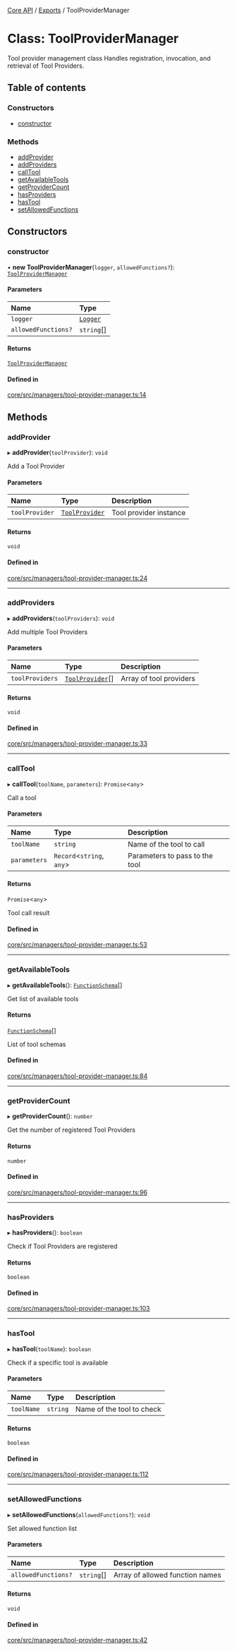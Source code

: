 <!-- 
 ⚠️  AUTO-GENERATED FILE - DO NOT EDIT MANUALLY
 This file is automatically generated by scripts/docs-generator.js
 To make changes, edit the source TypeScript files or update the generator script
-->

[Core API](../../) / [Exports](../modules) / ToolProviderManager

# Class: ToolProviderManager

Tool provider management class
Handles registration, invocation, and retrieval of Tool Providers.

## Table of contents

### Constructors

- [constructor](ToolProviderManager#constructor)

### Methods

- [addProvider](ToolProviderManager#addprovider)
- [addProviders](ToolProviderManager#addproviders)
- [callTool](ToolProviderManager#calltool)
- [getAvailableTools](ToolProviderManager#getavailabletools)
- [getProviderCount](ToolProviderManager#getprovidercount)
- [hasProviders](ToolProviderManager#hasproviders)
- [hasTool](ToolProviderManager#hastool)
- [setAllowedFunctions](ToolProviderManager#setallowedfunctions)

## Constructors

### constructor

• **new ToolProviderManager**(`logger`, `allowedFunctions?`): [`ToolProviderManager`](ToolProviderManager)

#### Parameters

| Name | Type |
| :------ | :------ |
| `logger` | [`Logger`](../interfaces/Logger) |
| `allowedFunctions?` | `string`[] |

#### Returns

[`ToolProviderManager`](ToolProviderManager)

#### Defined in

[core/src/managers/tool-provider-manager.ts:14](https://github.com/woojubb/robota/blob/e69ce1ca400ca7c668b510fd1c73d0c3c98d531f/packages/core/src/managers/tool-provider-manager.ts#L14)

## Methods

### addProvider

▸ **addProvider**(`toolProvider`): `void`

Add a Tool Provider

#### Parameters

| Name | Type | Description |
| :------ | :------ | :------ |
| `toolProvider` | [`ToolProvider`](../interfaces/ToolProvider) | Tool provider instance |

#### Returns

`void`

#### Defined in

[core/src/managers/tool-provider-manager.ts:24](https://github.com/woojubb/robota/blob/e69ce1ca400ca7c668b510fd1c73d0c3c98d531f/packages/core/src/managers/tool-provider-manager.ts#L24)

___

### addProviders

▸ **addProviders**(`toolProviders`): `void`

Add multiple Tool Providers

#### Parameters

| Name | Type | Description |
| :------ | :------ | :------ |
| `toolProviders` | [`ToolProvider`](../interfaces/ToolProvider)[] | Array of tool providers |

#### Returns

`void`

#### Defined in

[core/src/managers/tool-provider-manager.ts:33](https://github.com/woojubb/robota/blob/e69ce1ca400ca7c668b510fd1c73d0c3c98d531f/packages/core/src/managers/tool-provider-manager.ts#L33)

___

### callTool

▸ **callTool**(`toolName`, `parameters`): `Promise`\<`any`\>

Call a tool

#### Parameters

| Name | Type | Description |
| :------ | :------ | :------ |
| `toolName` | `string` | Name of the tool to call |
| `parameters` | `Record`\<`string`, `any`\> | Parameters to pass to the tool |

#### Returns

`Promise`\<`any`\>

Tool call result

#### Defined in

[core/src/managers/tool-provider-manager.ts:53](https://github.com/woojubb/robota/blob/e69ce1ca400ca7c668b510fd1c73d0c3c98d531f/packages/core/src/managers/tool-provider-manager.ts#L53)

___

### getAvailableTools

▸ **getAvailableTools**(): [`FunctionSchema`](../interfaces/FunctionSchema)[]

Get list of available tools

#### Returns

[`FunctionSchema`](../interfaces/FunctionSchema)[]

List of tool schemas

#### Defined in

[core/src/managers/tool-provider-manager.ts:84](https://github.com/woojubb/robota/blob/e69ce1ca400ca7c668b510fd1c73d0c3c98d531f/packages/core/src/managers/tool-provider-manager.ts#L84)

___

### getProviderCount

▸ **getProviderCount**(): `number`

Get the number of registered Tool Providers

#### Returns

`number`

#### Defined in

[core/src/managers/tool-provider-manager.ts:96](https://github.com/woojubb/robota/blob/e69ce1ca400ca7c668b510fd1c73d0c3c98d531f/packages/core/src/managers/tool-provider-manager.ts#L96)

___

### hasProviders

▸ **hasProviders**(): `boolean`

Check if Tool Providers are registered

#### Returns

`boolean`

#### Defined in

[core/src/managers/tool-provider-manager.ts:103](https://github.com/woojubb/robota/blob/e69ce1ca400ca7c668b510fd1c73d0c3c98d531f/packages/core/src/managers/tool-provider-manager.ts#L103)

___

### hasTool

▸ **hasTool**(`toolName`): `boolean`

Check if a specific tool is available

#### Parameters

| Name | Type | Description |
| :------ | :------ | :------ |
| `toolName` | `string` | Name of the tool to check |

#### Returns

`boolean`

#### Defined in

[core/src/managers/tool-provider-manager.ts:112](https://github.com/woojubb/robota/blob/e69ce1ca400ca7c668b510fd1c73d0c3c98d531f/packages/core/src/managers/tool-provider-manager.ts#L112)

___

### setAllowedFunctions

▸ **setAllowedFunctions**(`allowedFunctions?`): `void`

Set allowed function list

#### Parameters

| Name | Type | Description |
| :------ | :------ | :------ |
| `allowedFunctions?` | `string`[] | Array of allowed function names |

#### Returns

`void`

#### Defined in

[core/src/managers/tool-provider-manager.ts:42](https://github.com/woojubb/robota/blob/e69ce1ca400ca7c668b510fd1c73d0c3c98d531f/packages/core/src/managers/tool-provider-manager.ts#L42)
